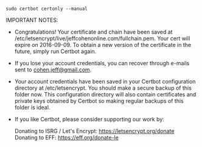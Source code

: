 `sudo certbot certonly --manual`

IMPORTANT NOTES:

 - Congratulations! Your certificate and chain have been saved at
   /etc/letsencrypt/live/jeffcohenonline.com/fullchain.pem. Your cert
   will expire on 2016-09-09. To obtain a new version of the
   certificate in the future, simply run Certbot again.
 - If you lose your account credentials, you can recover through
   e-mails sent to cohen.jeff@gmail.com.
 - Your account credentials have been saved in your Certbot
   configuration directory at /etc/letsencrypt. You should make a
   secure backup of this folder now. This configuration directory will
   also contain certificates and private keys obtained by Certbot so
   making regular backups of this folder is ideal.
 - If you like Certbot, please consider supporting our work by:

   Donating to ISRG / Let's Encrypt:   https://letsencrypt.org/donate
   Donating to EFF:                    https://eff.org/donate-le
